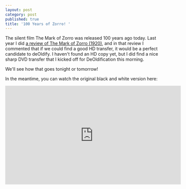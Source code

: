 ```yaml
---
layout: post
category: post
published: true
title: '100 Years of Zorro! '
---
```

The silent film The Mark of Zorro was released 100 years ago today. Last year I did [a review of The Mark of Zorro (1920)](http://ajroach42.com/silent-cinema-the-mark-of-zorro-1920/), and in that review I commented that if we could find a good HD transfer, it would be a perfect candidate to deOldify. I haven't found an  HD copy yet, but I did find a nice sharp DVD transfer that I kicked off for DeOldification this morning. 

We'll see how that goes tonight or tomorrow! 

In the meantime, you can watch the original black and white version here: 
<iframe width="560" height="315" sandbox="allow-same-origin allow-scripts allow-popups" src="https://mountaintown.video/videos/embed/7dc4fa9d-091c-493d-8d6e-8f722049d8c7" frameborder="0" allowfullscreen></iframe>
